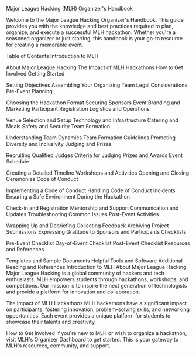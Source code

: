 Major League Hacking (MLH) Organizer's Handbook


Welcome to the Major League Hacking Organizer's Handbook. This guide provides you with the knowledge and best practices required to plan, organize, and execute a successful MLH hackathon. Whether you're a seasoned organizer or just starting, this handbook is your go-to resource for creating a memorable event.

Table of Contents
Introduction to MLH

About Major League Hacking
The Impact of MLH Hackathons
How to Get Involved
Getting Started

Setting Objectives
Assembling Your Organizing Team
Legal Considerations
Pre-Event Planning

Choosing the Hackathon Format
Securing Sponsors
Event Branding and Marketing
Participant Registration
Logistics and Operations

Venue Selection and Setup
Technology and Infrastructure
Catering and Meals
Safety and Security
Team Formation

Understanding Team Dynamics
Team Formation Guidelines
Promoting Diversity and Inclusivity
Judging and Prizes

Recruiting Qualified Judges
Criteria for Judging
Prizes and Awards
Event Schedule

Creating a Detailed Timeline
Workshops and Activities
Opening and Closing Ceremonies
Code of Conduct

Implementing a Code of Conduct
Handling Code of Conduct Incidents
Ensuring a Safe Environment
During the Hackathon

Check-in and Registration
Mentorship and Support
Communication and Updates
Troubleshooting Common Issues
Post-Event Activities

Wrapping Up and Debriefing
Collecting Feedback
Archiving Project Submissions
Expressing Gratitude to Sponsors and Participants
Checklists

Pre-Event Checklist
Day-of-Event Checklist
Post-Event Checklist
Resources and References

Templates and Sample Documents
Helpful Tools and Software
Additional Reading and References
Introduction to MLH
About Major League Hacking
Major League Hacking is a global community of hackers and tech enthusiasts. MLH empowers students through hackathons, workshops, and competitions. Our mission is to inspire the next generation of technologists and provide a platform for innovation and collaboration.

The Impact of MLH Hackathons
MLH hackathons have a significant impact on participants, fostering innovation, problem-solving skills, and networking opportunities. Each event provides a unique platform for students to showcase their talents and creativity.

How to Get Involved
If you're new to MLH or wish to organize a hackathon, visit MLH's Organizer Dashboard to get started. This is your gateway to MLH's resources, community, and support.
